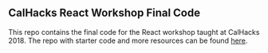 ## CalHacks React Workshop Final Code
This repo contains the final code for the React workshop taught at CalHacks 2018. The repo with starter code and more resources can be found [here](https://github.com/trev4ev/calhacks-workshop-starter-code).
